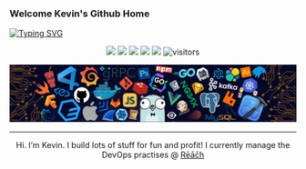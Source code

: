 ### Welcome Kevin's Github Home

[![Typing SVG](https://readme-typing-svg.demolab.com?font=Fira+Code&duration=3000&pause=1000&center=true&repeat=false&width=650&lines=Hi%2C+I'm+Kevin+Edwards+DevOps+leader+%40+LivITy+%26+Reach)](https://git.io/typing-svg)

<p align="center">
    <a href="https://github.com/kedwards/kedwards"><img src="https://img.shields.io/badge/status-updating-brightgreen.svg"></a>
    <a href="https://github.com/python/cpython"><img src="https://img.shields.io/badge/Python-3.10-FF1493.svg"></a>
    <a href="https://github.com/kedwards/kedwards/graphs/contributors"><img src="https://img.shields.io/github/contributors/kedwards/kedwards?color=blue"></a>
    <a href="https://github.com/kedwards"><img src="https://img.shields.io/github/stars/kedwards.svg?color=blue&logo=github"></a>
    <a href="https://github.com/kedwards/kedwards/network/members"><img src="https://img.shields.io/github/forks/kedwards/kedwards.svg?color=blue&logo=github"></a>
    <img src="https://visitor-badge.laobi.icu/badge?page_id=kedwards.kedwards" alt="visitors"/>
</p>

[![DevOps Header](./src/devops-header.png)](#)

---
<div style="text-align: center;">
    Hi. I’m Kevin. I build lots of stuff for fun and profit! I currently manage the DevOps practises @ <a href="https://github.com/withreach">Rēāc̄h</a>
</div>
<!--
**kedwards/kedwards** is a ✨ _special_ ✨ repository because its `README.md` (this file) appears on your GitHub profile.

Here are some ideas to get you started:

- 🔭 I’m currently working on ...
- 🌱 I’m currently learning ...
- 👯 I’m looking to collaborate on ...
- 🤔 I’m looking for help with ...
- 💬 Ask me about ...
- 📫 How to reach me: ...
- 😄 Pronouns: ...
- ⚡ Fun fact: ...
-->
